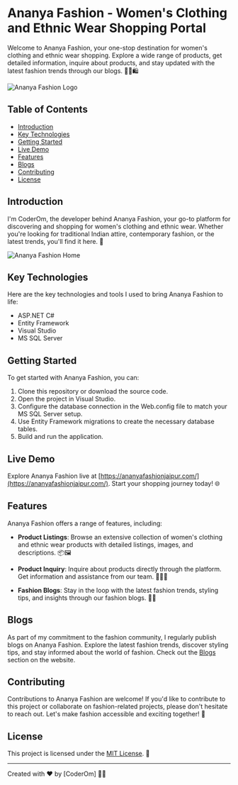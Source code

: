 ﻿# Ananya Fashion - Women's Clothing and Ethnic Wear Shopping Portal

Welcome to Ananya Fashion, your one-stop destination for women's clothing and ethnic wear shopping. Explore a wide range of products, get detailed information, inquire about products, and stay updated with the latest fashion trends through our blogs. 💃👗🛍️

![Ananya Fashion Logo](https://ananyafashionjaipur.com/images/logo/AnanyaLogo.png)

## Table of Contents
- [Introduction](#introduction)
- [Key Technologies](#key-technologies)
- [Getting Started](#getting-started)
- [Live Demo](#live-demo)
- [Features](#features)
- [Blogs](#blogs)
- [Contributing](#contributing)
- [License](#license)

## Introduction

I'm CoderOm, the developer behind Ananya Fashion, your go-to platform for discovering and shopping for women's clothing and ethnic wear. Whether you're looking for traditional Indian attire, contemporary fashion, or the latest trends, you'll find it here. 🌟

![Ananya Fashion Home](https://coderom.databoltahai.in/Content/projectAssets/Images/Projects/3.png)

## Key Technologies

Here are the key technologies and tools I used to bring Ananya Fashion to life:

- ASP.NET C#
- Entity Framework
- Visual Studio
- MS SQL Server

## Getting Started

To get started with Ananya Fashion, you can:

1. Clone this repository or download the source code.
2. Open the project in Visual Studio.
3. Configure the database connection in the Web.config file to match your MS SQL Server setup.
4. Use Entity Framework migrations to create the necessary database tables.
5. Build and run the application.

## Live Demo

Explore Ananya Fashion live at [https://ananyafashionjaipur.com/](https://ananyafashionjaipur.com/). Start your shopping journey today! 🌐

## Features

Ananya Fashion offers a range of features, including:

- **Product Listings**: Browse an extensive collection of women's clothing and ethnic wear products with detailed listings, images, and descriptions. 📦🖼️

- **Product Inquiry**: Inquire about products directly through the platform. Get information and assistance from our team. 🙋‍♀️📞

- **Fashion Blogs**: Stay in the loop with the latest fashion trends, styling tips, and insights through our fashion blogs. 💃📝

## Blogs

As part of my commitment to the fashion community, I regularly publish blogs on Ananya Fashion. Explore the latest fashion trends, discover styling tips, and stay informed about the world of fashion. Check out the [Blogs](https://ananyafashionjaipur.com/blogs) section on the website.

## Contributing

Contributions to Ananya Fashion are welcome! If you'd like to contribute to this project or collaborate on fashion-related projects, please don't hesitate to reach out. Let's make fashion accessible and exciting together! 🚀

## License

This project is licensed under the [MIT License](LICENSE). 📜

---

Created with ❤️ by [CoderOm] 👩‍💻

